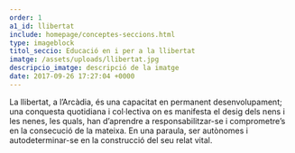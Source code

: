 ```yaml
---
order: 1
a1_id: llibertat
include: homepage/conceptes-seccions.html
type: imageblock
titol_seccio: Educació en i per a la llibertat
imatge: /assets/uploads/llibertat.jpg
descripcio_imatge: descripció de la imatge
date: 2017-09-26 17:27:04 +0000
---
```


La llibertat, a l’Arcàdia, és una capacitat en permanent desenvolupament; una conquesta quotidiana i col·lectiva on es manifesta el desig dels nens i les nenes, les quals, han d’aprendre a responsabilitzar-se i comprometre’s en la consecució de la mateixa. En una paraula, ser autònomes i autodeterminar-se en la construcció del seu relat vital.
